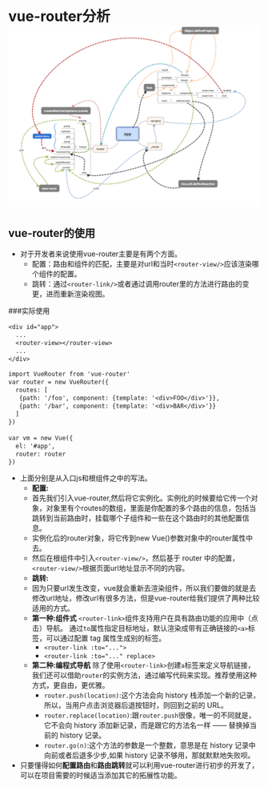 # vue-router分析![](https://github.com/lj614418910/blog/blob/master/images/vueRouter.png)

## vue-router的使用
- 对于开发者来说使用vue-router主要是有两个方面。
	- 配置：路由和组件的匹配，主要是对url和当时`<router-view/>`应该渲染哪个组件的配置。
	- 跳转：通过`<router-link/>`或者通过调用router里的方法进行路由的变更，进而重新渲染视图。

###实际使用

```
<div id="app">
  ...
  <router-view></router-view>
  ...
</div>
```

```
import VueRouter from 'vue-router'
var router = new VueRouter({
  routes: [
   {path: '/foo', component: {template: '<div>FOO</div>'}},
   {path: '/bar', component: {template: '<div>BAR</div>'}}
  ]
})

var vm = new Vue({
  el: '#app',
  router: router
})

```

- 上面分别是从入口js和根组件之中的写法。
	- **配置:**
	- 首先我们引入vue-router,然后将它实例化。实例化的时候要给它传一个对象，对象里有个routes的数组，里面是你配置的多个路由的信息，包括当跳转到当前路由时，挂载哪个子组件和一些在这个路由时的其他配置信息。
	- 实例化后的router对象，将它传到new Vue()参数对象中的router属性中去。
	- 然后在根组件中引入`<router-view/>`，然后基于 router 中的配置，`<router-view/>`根据页面url地址显示不同的内容。
	- **跳转:**
	- 因为只要url发生改变，vue就会重新去渲染<router-view/>组件，所以我们要做的就是去修改url地址，修改url有很多方法，但是vue-router给我们提供了两种比较适用的方式。
	- **第一种:组件式** `<router-link>`组件支持用户在具有路由功能的应用中（点击）导航。 通过`to`属性指定目标地址，默认渲染成带有正确链接的`<a>`标签，可以通过配置 tag 属性生成别的标签。
		-  `<router-link :to="...">`
		-  `<router-link :to="..." replace>`
	- **第二种:编程式导航** 除了使用`<router-link>`创建`a`标签来定义导航链接，我们还可以借助`router`的实例方法，通过编写代码来实现。推荐使用这种方式，更自由，更优雅。
		- `router.push(location)`:这个方法会向 history 栈添加一个新的记录，所以，当用户点击浏览器后退按钮时，则回到之前的 URL。
		- `router.replace(location)`:跟`router.push`很像，唯一的不同就是，它不会向 history 添加新记录，而是跟它的方法名一样 —— 替换掉当前的 history 记录。
		- `router.go(n)`:这个方法的参数是一个整数，意思是在 history 记录中向前或者后退多少步,如果 history 记录不够用，那就默默地失败呗。
- 只要懂得如何**配置路由**和**路由跳转**就可以利用vue-router进行初步的开发了，可以在项目需要的时候适当添加其它的拓展性功能。	



